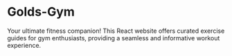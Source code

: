 # Golds-Gym
Your ultimate fitness companion! This React website offers curated exercise guides for gym enthusiasts, providing a seamless and informative workout experience. 
